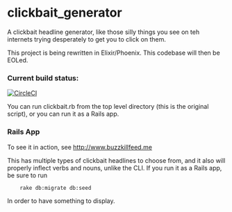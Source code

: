clickbait_generator
===================
A clickbait headline generator, like those silly things you see on teh internets trying desperately to get you to click on them.

This project is being rewritten in Elixir/Phoenix.  This codebase will then be EOLed.

### Current build status: 
[![CircleCI](https://circleci.com/gh/shannonwells/clickbait_generator.svg?style=svg)](https://circleci.com/gh/shannonwells/clickbait_generator)

You can run clickbait.rb from the top level directory (this is the original script), or you can run it as a Rails app.

### Rails App

To see it in action, see http://www.buzzkillfeed.me   

This has multiple types of clickbait headlines to choose from, and it also will properly inflect verbs and nouns, unlike the CLI.
If you run it as a Rails app, be sure to run

        rake db:migrate db:seed
        
In order to have something to display.
